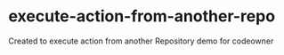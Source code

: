 # execute-action-from-another-repo
Created to execute action from another Repository
demo for codeowner
